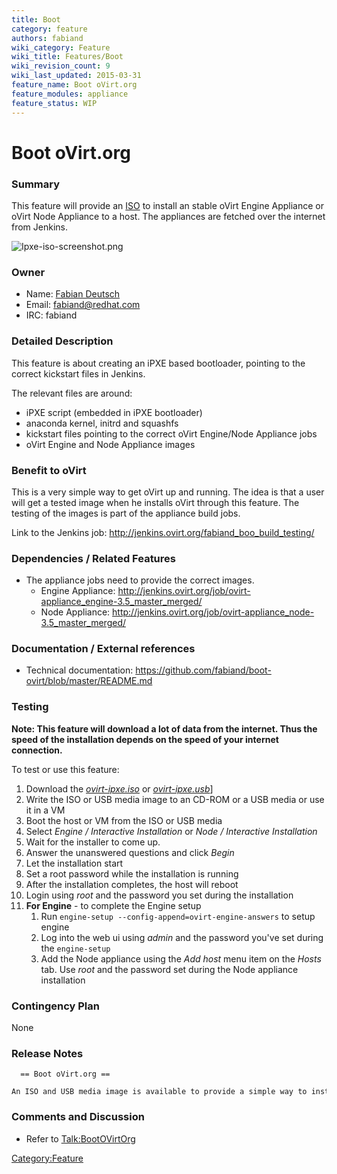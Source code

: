 ```yaml
---
title: Boot
category: feature
authors: fabiand
wiki_category: Feature
wiki_title: Features/Boot
wiki_revision_count: 9
wiki_last_updated: 2015-03-31
feature_name: Boot oVirt.org
feature_modules: appliance
feature_status: WIP
---
```


# Boot oVirt.org

### Summary

This feature will provide an [ISO](http://jenkins.ovirt.org/fabiand_boo_build_testing/) to install an stable oVirt Engine Appliance or oVirt Node Appliance to a host. The appliances are fetched over the internet from Jenkins.

![](Ipxe-iso-screenshot.png "Ipxe-iso-screenshot.png")

### Owner

*   Name: [ Fabian Deutsch](User:fabiand)
*   Email: <fabiand@redhat.com>
*   IRC: fabiand

### Detailed Description

This feature is about creating an iPXE based bootloader, pointing to the correct kickstart files in Jenkins.

The relevant files are around:

*   iPXE script (embedded in iPXE bootloader)
*   anaconda kernel, initrd and squashfs
*   kickstart files pointing to the correct oVirt Engine/Node Appliance jobs
*   oVirt Engine and Node Appliance images

### Benefit to oVirt

This is a very simple way to get oVirt up and running. The idea is that a user will get a tested image when he installs oVirt through this feature. The testing of the images is part of the appliance build jobs.

Link to the Jenkins job: <http://jenkins.ovirt.org/fabiand_boo_build_testing/>

### Dependencies / Related Features

*   The appliance jobs need to provide the correct images.
    -   Engine Appliance: <http://jenkins.ovirt.org/job/ovirt-appliance_engine-3.5_master_merged/>
    -   Node Appliance: <http://jenkins.ovirt.org/job/ovirt-appliance_node-3.5_master_merged/>

### Documentation / External references

*   Technical documentation: <https://github.com/fabiand/boot-ovirt/blob/master/README.md>

### Testing

**Note: This feature will download a lot of data from the internet. Thus the speed of the installation depends on the speed of your internet connection.**

To test or use this feature:

1.  Download the [*ovirt-ipxe.iso*](http://jenkins.ovirt.org/user/fabiand/my-views/view/Node/job/fabiand_boo_build_testing/lastSuccessfulBuild/artifact/ovirt-ipxe.iso) or [*ovirt-ipxe.usb*](http://jenkins.ovirt.org/user/fabiand/my-views/view/Node/job/fabiand_boo_build_testing/lastSuccessfulBuild/artifact/ovirt-ipxe.usb)]
2.  Write the ISO or USB media image to an CD-ROM or a USB media or use it in a VM
3.  Boot the host or VM from the ISO or USB media
4.  Select *Engine / Interactive Installation* or *Node / Interactive Installation*
5.  Wait for the installer to come up.
6.  Answer the unanswered questions and click *Begin*
7.  Let the installation start
8.  Set a root password while the installation is running
9.  After the installation completes, the host will reboot
10. Login using *root* and the password you set during the installation
11. **For Engine** - to complete the Engine setup
    1.  Run `engine-setup --config-append=ovirt-engine-answers` to setup engine
    2.  Log into the web ui using *admin* and the password you've set during the `engine-setup`
    3.  Add the Node appliance using the *Add host* menu item on the *Hosts* tab. Use *root* and the password set during the Node appliance installation

### Contingency Plan

None

### Release Notes

      == Boot oVirt.org ==
      An ISO and USB media image is available to provide a simple way to install the oVirt Engine and oVirt Node appliances.

### Comments and Discussion

*   Refer to <Talk:BootOVirtOrg>

<Category:Feature>
